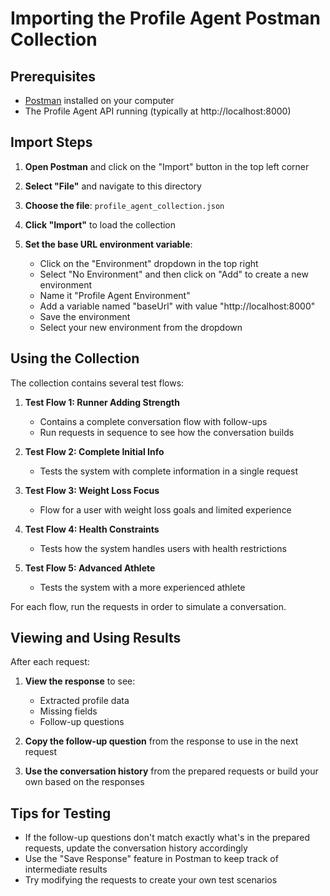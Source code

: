 # Importing the Profile Agent Postman Collection

## Prerequisites

- [Postman](https://www.postman.com/downloads/) installed on your computer
- The Profile Agent API running (typically at http://localhost:8000)

## Import Steps

1. **Open Postman** and click on the "Import" button in the top left corner

2. **Select "File"** and navigate to this directory

3. **Choose the file**: `profile_agent_collection.json`

4. **Click "Import"** to load the collection

5. **Set the base URL environment variable**:
   - Click on the "Environment" dropdown in the top right
   - Select "No Environment" and then click on "Add" to create a new environment
   - Name it "Profile Agent Environment"
   - Add a variable named "baseUrl" with value "http://localhost:8000"
   - Save the environment
   - Select your new environment from the dropdown

## Using the Collection

The collection contains several test flows:

1. **Test Flow 1: Runner Adding Strength**

   - Contains a complete conversation flow with follow-ups
   - Run requests in sequence to see how the conversation builds

2. **Test Flow 2: Complete Initial Info**

   - Tests the system with complete information in a single request

3. **Test Flow 3: Weight Loss Focus**

   - Flow for a user with weight loss goals and limited experience

4. **Test Flow 4: Health Constraints**

   - Tests how the system handles users with health restrictions

5. **Test Flow 5: Advanced Athlete**
   - Tests the system with a more experienced athlete

For each flow, run the requests in order to simulate a conversation.

## Viewing and Using Results

After each request:

1. **View the response** to see:

   - Extracted profile data
   - Missing fields
   - Follow-up questions

2. **Copy the follow-up question** from the response to use in the next request

3. **Use the conversation history** from the prepared requests or build your own based on the responses

## Tips for Testing

- If the follow-up questions don't match exactly what's in the prepared requests, update the conversation history accordingly
- Use the "Save Response" feature in Postman to keep track of intermediate results
- Try modifying the requests to create your own test scenarios
